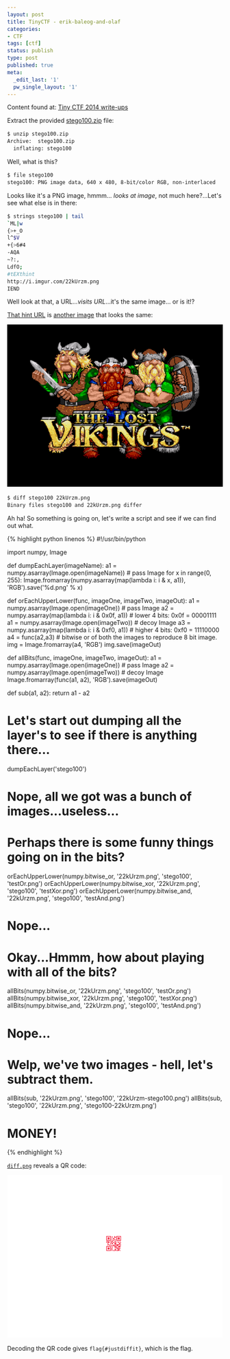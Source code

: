 ```yaml
---
layout: post
title: TinyCTF - erik-baleog-and-olaf
categories:
- CTF
tags: [ctf]
status: publish
type: post
published: true
meta:
  _edit_last: '1'
  pw_single_layout: '1'
---
```


Content found at: [Tiny CTF 2014 write-ups](https://github.com/ctfs/write-ups/tree/master/tinyctf-2014/erik-baleog-and-olaf "TinyCTF 2014 write-ups")

Extract the provided [stego100.zip](https://github.com/ctfs/write-ups/raw/master/tinyctf-2014/erik-baleog-and-olaf/stego100.zip) file:

```bash
$ unzip stego100.zip
Archive:  stego100.zip
  inflating: stego100
```

Well, what is this?

```bash
$ file stego100
stego100: PNG image data, 640 x 480, 8-bit/color RGB, non-interlaced
```

Looks like it's a PNG image, hmmm... *looks at image*, not much here?...Let's see what else is in there:

```bash
$ strings stego100 | tail
`ML|w
{>+_O
l^$V
+{>6#4
-AQA
~?:,
LdfO;
#tEXthint
http://i.imgur.com/22kUrzm.png
IEND
```

Well look at that, a URL...*visits URL*...it's the same image... or is it!?

[That hint URL](https://i.imgur.com/22kUrzm.png) is [another image](https://raw.githubusercontent.com/ctfs/write-ups/master/tinyctf-2014/erik-baleog-and-olaf/hint.png) that looks the same:

![](https://raw.githubusercontent.com/ctfs/write-ups/master/tinyctf-2014/erik-baleog-and-olaf/hint.png)

```bash
$ diff stego100 22kUrzm.png
Binary files stego100 and 22kUrzm.png differ
```

Ah ha! So something is going on, let's write a script and see if we can find out what.

{% highlight python linenos %}
#!/usr/bin/python

import numpy, Image

def dumpEachLayer(imageName):
  a1 = numpy.asarray(Image.open(imageName)) # pass Image
  for x in range(0, 255):
    Image.fromarray(numpy.asarray(map(lambda i: i & x, a1)), 'RGB').save('%d.png' % x)

def orEachUpperLower(func, imageOne, imageTwo, imageOut):
  a1 = numpy.asarray(Image.open(imageOne)) # pass Image
  a2 = numpy.asarray(map(lambda i: i & 0x0f, a1)) # lower 4 bits: 0x0f = 00001111
  a1 = numpy.asarray(Image.open(imageTwo)) # decoy Image
  a3 = numpy.asarray(map(lambda i: i & 0xf0, a1)) # higher 4 bits: 0xf0 = 11110000
  a4 = func(a2,a3) # bitwise or of both the images to reproduce 8 bit image.
  img = Image.fromarray(a4, 'RGB')
  img.save(imageOut)

def allBits(func, imageOne, imageTwo, imageOut):
  a1 = numpy.asarray(Image.open(imageOne)) # pass Image
  a2 = numpy.asarray(Image.open(imageTwo)) # decoy Image
  Image.fromarray(func(a1, a2), 'RGB').save(imageOut)

def sub(a1, a2):
  return a1 - a2

# Let's start out dumping all the layer's to see if there is anything there...
dumpEachLayer('stego100')
# Nope, all we got was a bunch of images...useless...

# Perhaps there is some funny things going on in the bits?
orEachUpperLower(numpy.bitwise_or, '22kUrzm.png', 'stego100', 'testOr.png')
orEachUpperLower(numpy.bitwise_xor, '22kUrzm.png', 'stego100', 'testXor.png')
orEachUpperLower(numpy.bitwise_and, '22kUrzm.png', 'stego100', 'testAnd.png')
# Nope...

# Okay...Hmmm, how about playing with all of the bits?
allBits(numpy.bitwise_or, '22kUrzm.png', 'stego100', 'testOr.png')
allBits(numpy.bitwise_xor, '22kUrzm.png', 'stego100', 'testXor.png')
allBits(numpy.bitwise_and, '22kUrzm.png', 'stego100', 'testAnd.png')
# Nope...

# Welp, we've two images - hell, let's subtract them.
allBits(sub, '22kUrzm.png', 'stego100', '22kUrzm-stego100.png')
allBits(sub, 'stego100', '22kUrzm.png', 'stego100-22kUrzm.png')
# MONEY!
{% endhighlight %}

[`diff.png`](https://raw.githubusercontent.com/ctfs/write-ups/master/tinyctf-2014/erik-baleog-and-olaf/diff.png) reveals a QR code:

![](https://raw.githubusercontent.com/ctfs/write-ups/master/tinyctf-2014/erik-baleog-and-olaf/diff.png)

Decoding the QR code gives `flag{#justdiffit}`, which is the flag.


